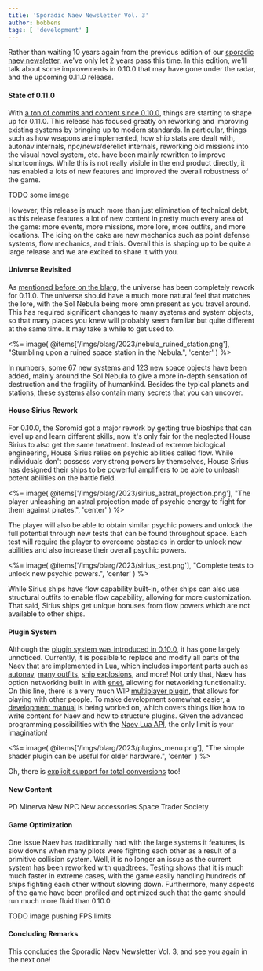 ```yaml
---
title: 'Sporadic Naev Newsletter Vol. 3'
author: bobbens
tags: [ 'development' ]
---
```


Rather than waiting 10 years again from the previous edition of our [sporadic
naev newsletter](<%=@items['/blarg/2021-08-22_sporadic_naev_newsletter_vol_2.md'].path%>),
we've only let 2 years pass this time. In this edition, we'll talk about some
improvements in 0.10.0 that may have gone under the radar, and the upcoming
0.11.0 release.

#### State of 0.11.0

With [a ton of commits and content since
0.10.0](https://github.com/naev/naev/compare/0.10.x...main), things are
starting to shape up for 0.11.0. This release has focused greatly on reworking
and improving existing systems by bringing up to modern standards. In
particular, things such as how weapons are implemented, how ship stats are
dealt with, autonav internals, npc/news/derelict internals, reworking old
missions into the visual novel system, etc. have been mainly rewritten to
improve shortcomings. While this is not really visible in the end product
directly, it has enabled a lots of new features and improved the overall
robustness of the game.

TODO some image

However, this release is much more than just elimination of technical debt, as
this release features a lot of new content in pretty much every area of the
game: more events, more missions, more lore, more outfits, and more locations.
The icing on the cake are new mechanics such as point defense systems, flow
mechanics, and trials. Overall this is shaping up to be quite a large release
and we are excited to share it with you.

#### Universe Revisited

As [mentioned before on the
blarg](<%=@items['/blarg/2023-02-12_universe_revisited.md'].path%>), the
universe has been completely rework for 0.11.0. The universe should have a much
more natural feel that matches the lore, with the Sol Nebula being more
omnipresent as you travel around. This has required significant changes to many
systems and system objects, so that many places you knew will probably seem
familiar but quite different at the same time. It may take a while to get used
to.

<%= image( @items['/imgs/blarg/2023/nebula_ruined_station.png'], "Stumbling upon a ruined space station in the Nebula.", 'center' ) %>

In numbers, some 67 new systems and 123 new space objects have been added,
mainly around the Sol Nebula to give a more in-depth sensation of destruction
and the fragility of humankind. Besides the typical planets and stations, these
systems also contain many secrets that you can uncover.

#### House Sirius Rework

For 0.10.0, the Soromid got a major rework by getting true bioships that can
level up and learn different skills, now it's only fair for the neglected House
Sirius to also get the same treatment. Instead of extreme biological
engineering, House Sirius relies on psychic abilities called flow. While
individuals don't possess very strong powers by themselves, House Sirius
has designed their ships to be powerful amplifiers to be able to unleash potent
abilities on the battle field.

<%= image( @items['/imgs/blarg/2023/sirius_astral_projection.png'], "The player unleashing an astral projection made of psychic energy to fight for them against pirates.", 'center' ) %>

The player will also be able to obtain similar psychic powers and unlock the
full potential through new tests that can be found throughout space. Each
test will require the player to overcome obstacles in order to unlock new
abilities and also increase their overall psychic powers.

<%= image( @items['/imgs/blarg/2023/sirius_test.png'], "Complete tests to unlock new psychic powers.", 'center' ) %>

While Sirius ships have flow capability built-in, other ships can also use
structural outfits to enable flow capability, allowing for more customization.
That said, Sirius ships get unique bonuses from flow powers which are not
available to other ships.

#### Plugin System

Although the [plugin system was introduced in
0.10.0](<%=@items['/blarg/2022-12-23_0.10.0.md'].path%>), it has gone largely
unnoticed. Currently, it is possible to replace and modify all parts of the
Naev that are implemented in Lua, which includes important parts such as
[autonav](<%=@items['/blarg/2023-07-30_new_autonav.md'].path%>), [many
outfits](<%=@items['/blarg/2021-06-06_lua_outfits.md'].path%>), [ship
explosions](<%=@items['/blarg/2023-07-18_ships_go_boom.md'].path%>), and more!
Not only that, Naev has option networking built in with
[enet](http://enet.bespin.org/), allowing for networking functionality. On this
line, there is a very much WIP [multiplayer
plugin](https://github.com/ThrosturX/naev-multiplayer), that allows for playing
with other people. To make development somewhat easier, a [development
manual](https://naev.org/devmanual/) is being worked on, which covers things
like how to write content for Naev and how to structure plugins. Given the
advanced programming possibilities with the [Naev Lua
API](https://naev.org/api/), the only limit is your imagination!

<%= image( @items['/imgs/blarg/2023/plugins_menu.png'], "The simple shader plugin can be useful for older hardware.", 'center' ) %>

Oh, there is [explicit support for total
conversions](https://github.com/naev/total_conversion_plugin_example) too!

#### New Content

PD
Minerva
New NPC
New accessories
Space Trader Society

#### Game Optimization

One issue Naev has traditionally had with the large systems it features, is
slow downs when many pilots were fighting each other as a result of a primitive
collision system. Well, it is no longer an issue as the current system has been
reworked with [quadtrees](https://en.wikipedia.org/wiki/Quadtree). Testing
shows that it is much much faster in extreme cases, with the game easily
handling hundreds of ships fighting each other without slowing down.
Furthermore, many aspects of the game have been profiled and optimized such
that the game should run much more fluid than 0.10.0.

TODO image pushing FPS limits

#### Concluding Remarks

This concludes the Sporadic Naev Newsletter Vol. 3, and see you again in
the next one!
